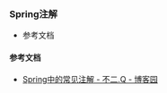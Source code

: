 ### Spring注解

- 参考文档







#### 参考文档

- [Spring中的常见注解 - 不二.Q - 博客园](https://www.cnblogs.com/zq-ding/p/11535728.html)


